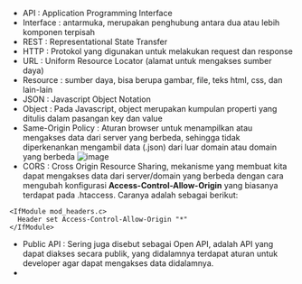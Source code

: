 * API : Application Programming Interface
* Interface : antarmuka, merupakan penghubung antara dua atau lebih komponen terpisah
* REST : Representational State Transfer
* HTTP : Protokol yang digunakan untuk melakukan request dan response
* URL : Uniform Resource Locator (alamat untuk mengakses sumber daya)
* Resource : sumber daya, bisa berupa gambar, file, teks html, css, dan lain-lain
* JSON : Javascript Object Notation
* Object : Pada Javascript, object merupakan kumpulan properti yang ditulis dalam pasangan key dan value
* Same-Origin Policy : Aturan browser untuk menampilkan atau mengakses data dari server yang berbeda, sehingga tidak diperkenankan mengambil data (.json) dari luar domain atau domain yang berbeda
![image](https://user-images.githubusercontent.com/54906064/185731781-f33a6cdc-2d62-4e09-bb12-6057a1716f5a.png)
* CORS : Cross Origin Resource Sharing, mekanisme yang membuat kita dapat mengakses data dari server/domain yang berbeda dengan cara mengubah konfigurasi **Access-Control-Allow-Origin** yang biasanya terdapat pada .htaccess. Caranya adalah sebagai berikut:
```
<IfModule mod_headers.c>
  Header set Access-Control-Allow-Origin "*"
</IfModule>
```
* Public API : Sering juga disebut sebagai Open API, adalah API yang dapat diakses secara publik, yang didalamnya terdapat aturan untuk developer agar dapat mengakses data didalamnya.
* 
